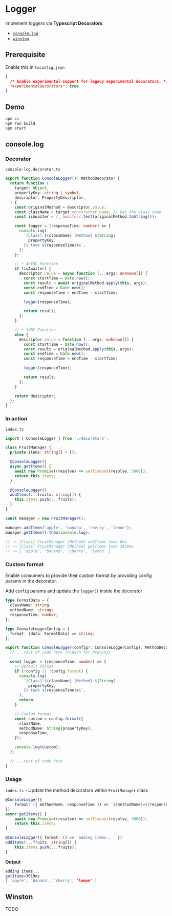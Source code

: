 # Logger

Implement loggers via **Typescript Decorators**.

- [`console.log`](#consolelog)
- [`winston`](#winston)

## Prerequisite

Enable this in `tsconfig.json`

```json
{
  /* Enable experimental support for legacy experimental decorators. */
  "experimentalDecorators": true
}
```

## Demo

```bash
npm ci
npm run build
npm start
```

## console.log

### Decorator

`console-log.decorator.ts`

```ts
export function ConsoleLogger(): MethodDecorator {
  return function (
    target: Object,
    propertyKey: string | symbol,
    descriptor: PropertyDescriptor,
  ) {
    const originalMethod = descriptor.value;
    const className = target.constructor.name; // Get the class name
    const isAwaiter = /__awaiter/.test(originalMethod.toString());

    const logger = (responseTime: number) => {
      console.log(
        `[Class] ${className} [Method] ${String(
          propertyKey,
        )} took ${responseTime}ms`,
      );
    };

    // * ASYNC Function
    if (isAwaiter) {
      descriptor.value = async function (...args: unknown[]) {
        const startTime = Date.now();
        const result = await originalMethod.apply(this, args);
        const endTime = Date.now();
        const responseTime = endTime - startTime;

        logger(responseTime);

        return result;
      };
    }

    // * SYNC Function
    else {
      descriptor.value = function (...args: unknown[]) {
        const startTime = Date.now();
        const result = originalMethod.apply(this, args);
        const endTime = Date.now();
        const responseTime = endTime - startTime;

        logger(responseTime);

        return result;
      };
    }

    return descriptor;
  };
}
```

### In action

`index.ts`

```ts
import { ConsoleLogger } from './decorators';

class FruitManager {
  private items: string[] = [];

  @ConsoleLogger()
  async getItems() {
    await new Promise((resolve) => setTimeout(resolve, 3000));
    return this.items;
  }

  @ConsoleLogger()
  addItems(...fruits: string[]) {
    this.items.push(...fruits);
  }
}

const manager = new FruitManager();

manager.addItems('apple', 'banana', 'cherry', 'lemon');
manager.getItems().then(console.log);

// -> [Class] FruitManager [Method] addItems took 0ms
// -> [Class] FruitManager [Method] getItems took 3016ms
// -> [ 'apple', 'banana', 'cherry', 'lemon' ]
```

### Custom format

Enable consumers to provide their custom format by providing config params in the decorator.

Add `config` params and update the `logger()` inside the decorator

```ts
type FormatData = {
  className: string;
  methodName: string;
  responseTime: number;
};

type ConsoleLoggerConfig = {
  format: (data: FormatData) => string;
};

export function ConsoleLogger(config?: ConsoleLoggerConfig): MethodDecorator {
  // ...rest of code here (hidden for brevity)

  const logger = (responseTime: number) => {
    // Default format
    if (!config || !config.format) {
      console.log(
        `[Class] ${className} [Method] ${String(
          propertyKey,
        )} took ${responseTime}ms`,
      );
      return;
    }

    // Custom format
    const custom = config.format({
      className,
      methodName: String(propertyKey),
      responseTime,
    });

    console.log(custom);
  };

  // ...rest of code here
}
```

### Usage

`index.ts` - Update the method decorators within `FruitManager` class

```ts
@ConsoleLogger({
    format: ({ methodName, responseTime }) => `${methodName}=${responseTime}ms`,
})
async getItems() {
    await new Promise((resolve) => setTimeout(resolve, 3000));
    return this.items;
}

@ConsoleLogger({ format: () => `adding items...` })
addItems(...fruits: string[]) {
    this.items.push(...fruits);
}
```

**Output**

```bash
adding items...
getItems=3019ms
[ 'apple', 'banana', 'cherry', 'lemon' ]
```

## Winston

TODO
